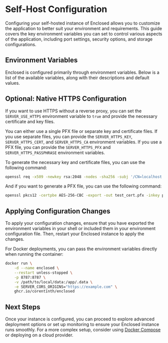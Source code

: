 <script setup>
import { data } from '../data/configuration.data.ts'
</script>

# Self-Host Configuration

Configuring your self-hosted instance of Enclosed allows you to customize the application to better suit your environment and requirements. This guide covers the key environment variables you can set to control various aspects of the application, including port settings, security options, and storage configurations.

## Environment Variables

Enclosed is configured primarily through environment variables. Below is a list of the available variables, along with their descriptions and default values.

<div v-html="data" />

## Optional: Native HTTPS Configuration

If you want to use HTTPS without a reverse proxy, you can set the `SERVER_USE_HTTPS` environment variable to `true` and provide the necessary certificate and key files.

You can either use a single PFX file or separate key and certificate files. If you use separate files, you can provide the `SERVER_HTTPS_KEY`, `SERVER_HTTPS_CERT`, and `SERVER_HTTPS_CA` environment variables. If you use a PFX file, you can provide the `SERVER_HTTPS_PFX` and `SERVER_HTTPS_PASSPHRASE` environment variables.

To generate the necessary key and certificate files, you can use the following command:

```bash
openssl req -x509 -newkey rsa:2048 -nodes -sha256 -subj '/CN=localhost' -keyout private-key.pem -out certificate.pem
```

And if you want to generate a PFX file, you can use the following command:

```bash
openssl pkcs12 -certpbe AES-256-CBC -export -out test_cert.pfx -inkey private-key.pem -in certificate.pem -passout pass:sample
```

## Applying Configuration Changes

To apply your configuration changes, ensure that you have exported the environment variables in your shell or included them in your environment configuration file. Then, restart your Enclosed instance to apply the changes.

For Docker deployments, you can pass the environment variables directly when running the container:

```bash
docker run \
    -d --name enclosed \
    --restart unless-stopped \
    -p 8787:8787 \
    -v /path/to/local/data:/app/.data \
    -e SERVER_CORS_ORIGINS="https://example.com" \
    ghcr.io/corentinth/enclosed
```

## Next Steps

Once your instance is configured, you can proceed to explore advanced deployment options or set up monitoring to ensure your Enclosed instance runs smoothly. For a more complex setup, consider using [Docker Compose](./docker-compose) or deploying on a cloud provider.
